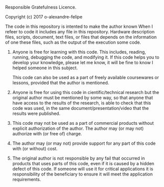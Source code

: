 Responsible Gratefulness Licence.

Copyright (c) 2017 o-alexandre-felipe

The code in this repository is intented to make the author known
When I refeer to code it includes any file in this repository.
Hardware description files, scripts, document, text files, or files
that depends on the information of one these files, such as the output
of the execution some code.

  1. Anyone is free for learning with this code. This includes, reading, 
     running, debugging the code, and modifying it. If this code helps 
     you to develop your knowledge, please let me know, it will be fine
     to know I helped someone in this subject.
     
     This code can also be used as a part of freely available coursewares 
     or lessons, provided that the author is mentioned.
     
  
  2. Anyone is free for using this code in cientific/technical research but 
     the original author must be mentioned by some way, so that anyone that 
     have access to the results of the research, is able to check that this
     code was used, in the same document/presentation/video that the results
     were published.
     
  3. This code may not be used as a part of commercial products without 
     explicit authorization of the author. The author may (or may not)
     authorize with (or free of) charge.
     
  4. The author may (or may not) provide support for any part of this code
     with (or without) cost.
     
  5. The original author is not responsible by any fail that occurred in 
     products that uses parts of this code, even if it is caused by a hidden
     defect of this code. If someone will use it for critical applications
     it is responsibility of the beneficiary to ensure it will meet the 
     application requirements.

